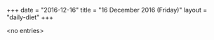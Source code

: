 +++
date = "2016-12-16"
title = "16 December 2016 (Friday)"
layout = "daily-diet"
+++

<p>&lt;no entries&gt;</p>